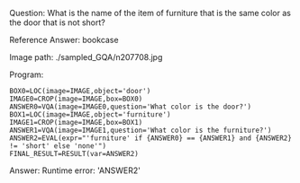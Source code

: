 Question: What is the name of the item of furniture that is the same color as the door that is not short?

Reference Answer: bookcase

Image path: ./sampled_GQA/n207708.jpg

Program:

```
BOX0=LOC(image=IMAGE,object='door')
IMAGE0=CROP(image=IMAGE,box=BOX0)
ANSWER0=VQA(image=IMAGE0,question='What color is the door?')
BOX1=LOC(image=IMAGE,object='furniture')
IMAGE1=CROP(image=IMAGE,box=BOX1)
ANSWER1=VQA(image=IMAGE1,question='What color is the furniture?')
ANSWER2=EVAL(expr="'furniture' if {ANSWER0} == {ANSWER1} and {ANSWER2} != 'short' else 'none'")
FINAL_RESULT=RESULT(var=ANSWER2)
```
Answer: Runtime error: 'ANSWER2'

